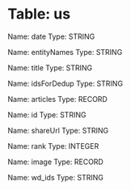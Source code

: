 Table: us
=========

Name: date
Type: STRING

Name: entityNames
Type: STRING

Name: title
Type: STRING

Name: idsForDedup
Type: STRING

Name: articles
Type: RECORD

Name: id
Type: STRING

Name: shareUrl
Type: STRING

Name: rank
Type: INTEGER

Name: image
Type: RECORD

Name: wd_ids
Type: STRING

